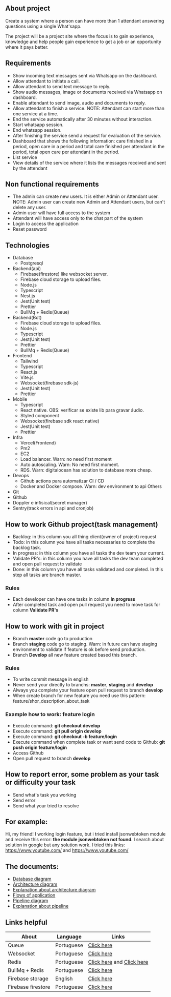 ## About project 

Create a system where a person can have more than 1 attendant answering questions using a single What'sapp.

The project will be a project site where the focus is to gain experience, knowledge and help people gain experience to get a job or an opportunity where it pays better.

## Requirements

- Show incoming text messages sent via Whatsapp on the dashboard.
- Allow attendant to initiate a call.
- Allow attendant to send text message to reply.
- Show audio messages, image or documents received via Whatsapp on dashboard.
- Enable attendant to send image, audio and documents to reply.
- Allow attendant to finish a service. NOTE: Attendant can start more than one service at a time.
- End the service automatically after 30 minutes without interaction.
- Start whatsapp session.
- End whatsapp session. 
- After finishing the service send a request for evaluation of the service.
- Dashboard that shows the following information: care finished in a period, open care in a period and total care finished per attendant in the period, total open care per attendant in the period.
- List service
- View details of the service where it lists the messages received and sent by the attendant

## Non functional requirements

- The admin can create new users. It is either Admin or Attendant user. NOTE: Admin user can create new Admin and Attendant users, but can't delete any user.
- Admin user will have full access to the system
- Attendant will have access only to the chat part of the system
- Login to access the application
- Reset password

## Technologies

- Database
  - Postgresql
- Backend(api)
  - Firebase(firestore) like websocket server.
  - Firebase cloud storage to upload files.
  - Node.js
  - Typescript
  - Nest.js
  - Jest(Unit test)
  - Prettier
  - BullMq + Redis(Queue)
- Backend(Bot)
  - Firebase cloud storage to upload files.
  - Node.js
  - Typescript
  - Jest(Unit test)
  - Prettier
  - BullMq + Redis(Queue)
- Frontend
  - Tailwind
  - Typescript
  - React.js
  - Vite.js
  - Websocket(firebase sdk-js)
  - Jest(Unit test)
  - Prettier
- Mobile
  - Typescript
  - React native. OBS: verificar se existe lib para gravar áudio.
  - Styled component
  - Websocket(firebase sdk react native)
  - Jest(Unit test)
  - Prettier
- Infra
  - Vercel(Frontend)
  - Pm2
  - EC2
  - Load balancer. Warn: no need first moment
  - Auto autoscaling. Warn: No need first moment.
  - RDS. Warn: digitalocean has solution to database more cheap.
- Devops
  - Github actions para automatizar CI / CD
  - Docker and Docker compose. Warn: dev environment to api
Others
 - Git
 - Github
 - Doppler e infisical(secret manager)
 - Sentry(track errors in api and cronjob) 

## How to work Github project(task management)

- Backlog: in this column you all thing client(owner of project) request
- Todo: in this column you have all tasks necessaries to complete the backlog task.
- In progress: in this column you have all tasks the dev team your current.
- Validate PR's: in this column you have all tasks the dev team completed and open pull request to validate
- Done: in this column you have all tasks validated and completed. In this step all tasks are branch master.

### Rules

- Each developer can have one tasks in column **In progress**
- After completed task and open pull request you need to move task for column **Validate PR's**

## How to work with git in project

- Branch **master** code go to production
- Branch **staging** code go to staging. Warn: in future can have staging environment to validate if feature is ok before send production.
- Branch **Develop** all new feature created based this branch.

### Rules 

- To write commit message in english
- Never send your directly to branchs: **master**, **staging** and **develop**
- Always you complete your feature open pull request to branch **develop**
- When create branch for new feature you need use this pattern: feature/shor_description_about_task

### Example how to work: feature login

- Execute command: **git checkout develop**
- Execute command: **git pull origin develop**
- Execute command: **git checkout -b feature/login**
- Execute command when complete task or want send code to Github: **git push origin feature/login**
- Access Github 
- Open pull request to branch **develop**

## How to report error, some problem as your task or difficulty your task

- Send what's task you working
- Send error
- Send what your tried to resolve

## For example:

Hi, my friend! I working login feature, but i tried install jsonwebtoken module and receive this error: **the module jsonwebtoken not found**. I search about solution in google but any solution work. I tried this links: https://www.youtube.com/ and https://www.youtube.com/

## The documents:

- [Database diagram](./database-diagram.png)
- [Architecture diagram](./architecture.png)
- [Explanation about architecture diagram](./Architecture.md)
- [Flows of application](./flow-pipeline.png)
- [Pipeline diagram](./flow-pipeline.png)
- [Explanation about pipeline](./Pipeline-ci-cd.md)


## Links helpful

| About    | Language | Links |
| -------- | ------- | ------- |
| Queue  | Portuguese  |  [Click here](https://www.youtube.com/watch?v=U5h6B7eSiAE)    |
| Websocket | Portuguese     |    [Click here](https://www.youtube.com/watch?v=RwUbUnPdWqs)      |
| Redis    | Portuguese | [Click here](https://www.youtube.com/watch?v=HMEwYxXFTjM) and [Click here](https://www.youtube.com/watch?v=1Tfzm7Wfk74)         |
| BullMq + Redis        |  Portuguese        |   [Click here](https://www.youtube.com/watch?v=uonKHztGhko)      |
| Firebase storage | English | [Click here](https://www.youtube.com/watch?v=-IFRVMEhZDc) |
| Firebase firestore | Portuguese | [Click here](https://cloud.google.com/firestore/docs/create-database-web-mobile-client-library?hl=pt-br)



